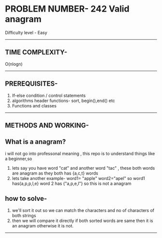 
# PROBLEM NUMBER- 242 Valid anagram  
Difficulty level - Easy

---

## TIME COMPLEXITY-
O(nlogn)

---

## PREREQUISITES-
1. If-else condition / control statements
2. algorithms header functions- sort, begin(),end() etc
3. Functions and classes

---

## METHODS AND WORKING-

## What is a anagram?
i will not go into professonal meaning , this repo is to understand things like a beginner,so
1. lets say you have word "cat" and another word "tac" , these both words are anagram as they both has {a,c,t} words
2. lets take another example- word1= "apple" word2="apel" so word1 has{a,p,p,l,e} word 2 has {"a,p,e,l"} so this is not a anagram

## how to solve-
1. we'll sort it out so we can match the characters and no of characters of both strings 
2. then we will compare it directly if both sorted words are same then it is an anagram otherwise it is not.

---
